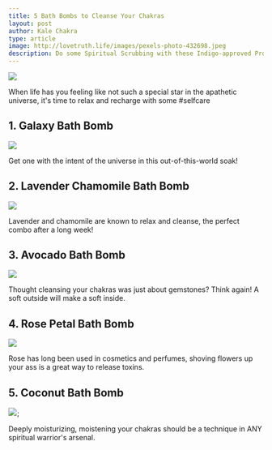 ```yaml
---
title: 5 Bath Bombs to Cleanse Your Chakras
layout: post
author: Kale Chakra
type: article
image: http://lovetruth.life/images/pexels-photo-432698.jpeg
description: Do some Spiritual Scrubbing with these Indigo-approved Products!
---
```


![](/images/pexels-photo-432698.jpeg)

When life has you feeling like not such a special star in the apathetic universe, it's time to relax and recharge with some #selfcare

## 1. Galaxy Bath Bomb

<a href="https://www.amazon.com/GALAXY-Bath-Bomb-Soapie-Shoppe/dp/B011GYOMLQ/ref=as_li_ss_il?s=beauty&ie=UTF8&qid=1511383833&sr=1-32&keywords=bath+bombs&th=1&linkCode=li3&tag=lovetruthlife-20&linkId=2ccd12aa3afe27e891365ab6a1e3bec4" target="_blank"><img border="0" src="//ws-na.amazon-adsystem.com/widgets/q?_encoding=UTF8&ASIN=B011GYOMLQ&Format=_SL250_&ID=AsinImage&MarketPlace=US&ServiceVersion=20070822&WS=1&tag=lovetruthlife-20" ></a><img src="https://ir-na.amazon-adsystem.com/e/ir?t=lovetruthlife-20&l=li3&o=1&a=B011GYOMLQ" width="1" height="1" border="0" alt="" style="border:none !important; margin:0px !important;" />

Get one with the intent of the universe in this out-of-this-world soak!

## 2. Lavender Chamomile Bath Bomb

<a href="https://www.amazon.com/Sense-Sation-Chamomile-Aromatherapy-Moisturizing/dp/B0728BWS12/ref=as_li_ss_il?s=beauty&ie=UTF8&qid=1511383833&sr=1-28&keywords=bath+bombs&th=1&linkCode=li3&tag=lovetruthlife-20&linkId=3b0a41f1cf7f2cd7bdfc32de36c0a252" target="_blank"><img border="0" src="//ws-na.amazon-adsystem.com/widgets/q?_encoding=UTF8&ASIN=B0728BWS12&Format=_SL250_&ID=AsinImage&MarketPlace=US&ServiceVersion=20070822&WS=1&tag=lovetruthlife-20" ></a><img src="https://ir-na.amazon-adsystem.com/e/ir?t=lovetruthlife-20&l=li3&o=1&a=B0728BWS12" width="1" height="1" border="0" alt="" style="border:none !important; margin:0px !important;" />

Lavender and chamomile are known to relax and cleanse, the perfect combo after a long week!

## 3. Avocado Bath Bomb

<a href="https://www.amazon.com/Avobath-Bath-Bomb-by-LUSH/dp/B00HWEXQBM/ref=as_li_ss_il?s=beauty&ie=UTF8&qid=1511383897&sr=1-135&keywords=bath+bombs&linkCode=li3&tag=lovetruthlife-20&linkId=c7fbda7f07d2f1e18482576686995f16" target="_blank"><img border="0" src="//ws-na.amazon-adsystem.com/widgets/q?_encoding=UTF8&ASIN=B00HWEXQBM&Format=_SL250_&ID=AsinImage&MarketPlace=US&ServiceVersion=20070822&WS=1&tag=lovetruthlife-20" ></a><img src="https://ir-na.amazon-adsystem.com/e/ir?t=lovetruthlife-20&l=li3&o=1&a=B00HWEXQBM" width="1" height="1" border="0" alt="" style="border:none !important; margin:0px !important;" />

Thought cleansing your chakras was just about gemstones? Think again! A soft outside will make a soft inside.


## 4. Rose Petal Bath Bomb

<a href="https://www.amazon.com/Yumscents-Bath-Bomb-Petals-Ounce/dp/B00MTKBYJ0/ref=as_li_ss_il?s=beauty&ie=UTF8&qid=1511383897&sr=1-122&keywords=bath+bombs&linkCode=li3&tag=lovetruthlife-20&linkId=ea698a2a13a7197b0ae43af2ff455c0c" target="_blank"><img border="0" src="//ws-na.amazon-adsystem.com/widgets/q?_encoding=UTF8&ASIN=B00MTKBYJ0&Format=_SL250_&ID=AsinImage&MarketPlace=US&ServiceVersion=20070822&WS=1&tag=lovetruthlife-20" ></a><img src="https://ir-na.amazon-adsystem.com/e/ir?t=lovetruthlife-20&l=li3&o=1&a=B00MTKBYJ0" width="1" height="1" border="0" alt="" style="border:none !important; margin:0px !important;" />

Rose has long been used in cosmetics and perfumes, shoving flowers up your ass is a great way to release toxins.

## 5. Coconut Bath Bomb

<a href="https://www.amazon.com/Heart-Aroma-Coconut-Bath-Bomb/dp/B06XS84K2P/ref=as_li_ss_il?s=beauty&ie=UTF8&qid=1511385491&sr=1-258&keywords=bath+bombs&linkCode=li3&tag=lovetruthlife-20&linkId=c404ddffc78da280d3c7cbaea00ab6b4" target="_blank"><img border="0" src="//ws-na.amazon-adsystem.com/widgets/q?_encoding=UTF8&ASIN=B06XS84K2P&Format=_SL250_&ID=AsinImage&MarketPlace=US&ServiceVersion=20070822&WS=1&tag=lovetruthlife-20" ></a><img src="https://ir-na.amazon-adsystem.com/e/ir?t=lovetruthlife-20&l=li3&o=1&a=B06XS84K2P" width="1" height="1" border="0" alt="" style="border:none !important; margin:0px !important;" />;

Deeply moisturizing, moistening your chakras should be a technique in ANY spiritual warrior's arsenal.
